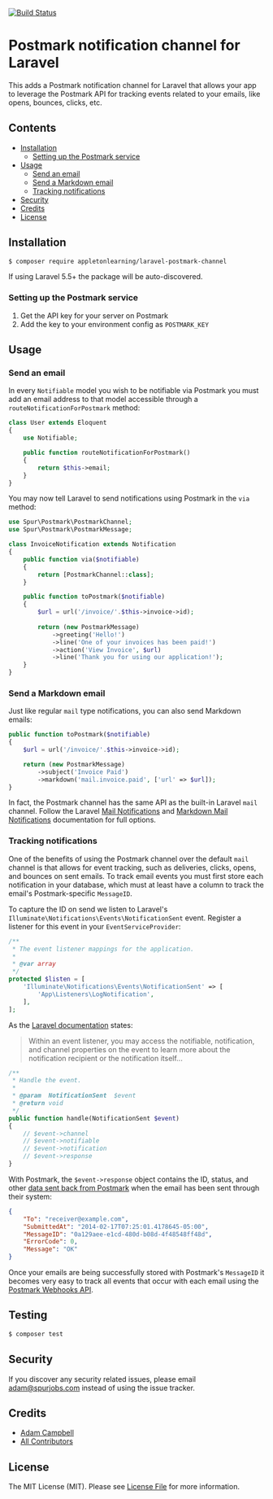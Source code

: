 [![Build Status](https://travis-ci.org/appletonlearning/laravel-postmark-channel.svg?branch=master)](https://travis-ci.org/appletonlearning/laravel-postmark-channel)

# Postmark notification channel for Laravel

This adds a Postmark notification channel for Laravel that allows your app to leverage the Postmark API for tracking events related to your emails, like opens, bounces, clicks, etc.

## Contents

- [Installation](#installation)
    - [Setting up the Postmark service](#setting-up-the-Postmark-service)
- [Usage](#usage)
    - [Send an email](#send-an-email)
    - [Send a Markdown email](#send-a-markdown-email)
    - [Tracking notifications](#tracking-notifications)
- [Security](#security)
- [Credits](#credits)
- [License](#license)


## Installation

```bash
$ composer require appletonlearning/laravel-postmark-channel
```

If using Laravel 5.5+ the package will be auto-discovered.

### Setting up the Postmark service

1. Get the API key for your server on Postmark
2. Add the key to your environment config as `POSTMARK_KEY`

## Usage

### Send an email

In every `Notifiable` model you wish to be notifiable via Postmark you must add an email address to that model accessible through a `routeNotificationForPostmark` method:
```php
class User extends Eloquent
{
    use Notifiable;

    public function routeNotificationForPostmark()
    {
        return $this->email;
    }
}
```
You may now tell Laravel to send notifications using Postmark in the `via` method:
```php
use Spur\Postmark\PostmarkChannel;
use Spur\Postmark\PostmarkMessage;

class InvoiceNotification extends Notification
{
    public function via($notifiable)
    {
        return [PostmarkChannel::class];
    }

    public function toPostmark($notifiable)
    {
    	$url = url('/invoice/'.$this->invoice->id);
    
        return (new PostmarkMessage)
            ->greeting('Hello!')
            ->line('One of your invoices has been paid!')
            ->action('View Invoice', $url)
            ->line('Thank you for using our application!');
    }
}
```

### Send a Markdown email

Just like regular `mail` type notifications, you can also send Markdown emails:
```php
public function toPostmark($notifiable)
{
    $url = url('/invoice/'.$this->invoice->id);

    return (new PostmarkMessage)
        ->subject('Invoice Paid')
        ->markdown('mail.invoice.paid', ['url' => $url]);
}
```
In fact, the Postmark channel has the same API as the built-in Laravel `mail` channel. Follow the Laravel [Mail Notifications](https://laravel.com/docs/master/notifications#mail-notifications) and [Markdown Mail Notifications](https://laravel.com/docs/master/notifications#markdown-mail-notifications) documentation for full options.

### Tracking notifications

One of the benefits of using the Postmark channel over the default `mail` channel is that allows for event tracking, such as deliveries, clicks, opens, and bounces on sent emails. To track email events you must first store each notification in your database, which must at least have a column to track the email's Postmark-specific `MessageID`.

To capture the ID on send we listen to Laravel's `Illuminate\Notifications\Events\NotificationSent` event. Register a listener for this event in your `EventServiceProvider`:

```php
/**
 * The event listener mappings for the application.
 *
 * @var array
 */
protected $listen = [
    'Illuminate\Notifications\Events\NotificationSent' => [
        'App\Listeners\LogNotification',
    ],
];
```

As the [Laravel documentation](https://laravel.com/docs/master/notifications#notification-events) states:
> Within an event listener, you may access the notifiable, notification, and channel properties on the event to learn more about the notification recipient or the notification itself...

```php
/**
 * Handle the event.
 *
 * @param  NotificationSent  $event
 * @return void
 */
public function handle(NotificationSent $event)
{
    // $event->channel
    // $event->notifiable
    // $event->notification
    // $event->response
}
```
With Postmark, the `$event->response` object contains the ID, status, and other [data sent back from Postmark](https://postmarkapp.com/developer/api/email-api) when the email has been sent through their system:
```json
{
    "To": "receiver@example.com",
    "SubmittedAt": "2014-02-17T07:25:01.4178645-05:00",
    "MessageID": "0a129aee-e1cd-480d-b08d-4f48548ff48d",
    "ErrorCode": 0,
    "Message": "OK"
}
```

Once your emails are being successfully stored with Postmark's `MessageID` it becomes very easy to track all events that occur with each email using the [Postmark Webhooks API](https://postmarkapp.com/developer/webhooks/webhooks-overview).

## Testing

``` bash
$ composer test
```

## Security

If you discover any security related issues, please email adam@spurjobs.com instead of using the issue tracker.

## Credits

- [Adam Campbell](https://github.com/hotmeteor)
- [All Contributors](../../contributors)

## License

The MIT License (MIT). Please see [License File](LICENSE.md) for more information.
